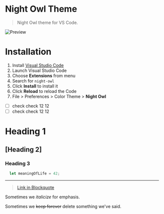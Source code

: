 # Night Owl Theme

> Night Owl theme for VS Code.

![Preview](images/preview.gif)

# Installation

1.  Install [Visual Studio Code](https://code.visualstudio.com/)
2.  Launch Visual Studio Code
3.  Choose **Extensions** from menu
4.  Search for `night-owl`
5.  Click **Install** to install it
6.  Click **Reload** to reload the Code
7.  File > Preferences > Color Theme > **Night Owl**

-[ ] check check 12 12
-[ ] check check 12 12

Heading 1
========

[Heading 2]
--------------

### Heading 3

```javascript
  let meaningOfLife = 42;
```

******************************

> [Link in Blockquote](https://simchawood.com)

Sometimes we _italicize_ for emphasis.

Sometimes we ~~keep forever~~ delete something we've said.
